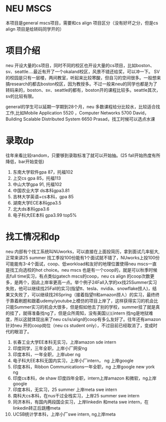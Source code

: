 # NEU MSCS
本项目是general mscs项目，需要和cs align 项目区分（没有好坏之分，但是cs align 项目是给转码同学开的）
# 项目介绍
neu 开设大量的cs项目，同时不同的校区也开设大量的cs项目，比如boston、sv、seattle....最近有开了一个okaland校区，风景不错还给奖，可以冲一下。
SV的校园是只有一层楼，两间教室，听起来比较寒酸，但自习的空间很多。一般想来搞research的都去boston校区，因为教授多。不过一般来neu的同学也都是为了转码来的，boston、sv、seattle的都有，boston开的课程比较多。seattle其次，sv的比较有限。

general的学生可以延期一学期到28个月，neu 多数课程给分比较水，比较适合找工作,比如Mobile Application 5520 ，Computer Networks 5700 David，Building Scalable Distributed System 6650 Prasad，找工时候可以选点水课


# 录取dp
往年来看比较random，只要够到录取标准了就可以开始抽。(25 fall开始热度有所降低，bar开始变低)
1. 东南大学软件gpa 87，托福102
2. 上交cs gpa 85，托福113
3. 中山大学gpa 91, 托福102
4. 中国农业大学 ds本科gpa3.81
5. 吉林大学英语+cs本科，gpa 85
6. 湖南大学ECE本科gpa3.5
7. 北大ds本科gpa3.6
8. 电子科大EE本科 gpa3.99 top5%
# 找工情况和dp

neu 内部有个找工系统叫NUworks，可以直接在上面投简历，拿到面试几率挺大, 正常来讲25 summer 找工季投100份能有1个面试就不错了，NUworks上投100份可能能有3-4个面试，coop、低workload和友好的地理位置使得neu mscs一直是找工向选校的hot choice。neu mscs 也是有一个coop的，就是可以秋季时候去full time实习，有点类似gatech mscs的coop，neu cs align 的coop次数更多，是两个，因此上岸率更高一点。举个例子24Fall入学的xx找25Summer实习失败，他可以继续找25Fall的实习(指望tt、tesla、nvidia、snowflake捞人)，结果又失败了，可以继续找26Spring（接着指望tt和amazon捞人）的实习，最终终于靠着刷题和跟着udemy/youtube上模仿的项目上岸了，这样获得实习的机会比只能Summer实习的机会大很多，但是假如他去了别的学校，summer挂了就是真的挂了，就得准备找ng了，但是众所周知，没有美国🇺🇸intern 找ng是地狱难度，所以这就体现出来了neu cs/is/align的coop有多么友好了。往年还有amazon针对neu 开的coop岗位（neu cs student only），不过目前已经取消了，变成时代的眼泪了。

1. 长春工业大学EE本科无实习，上岸amazon sde intern
2. 印度同学，三年全职，上岸小厂网安ng
3. 印度本科，一年全职，上岸uber ng
4. 电子科大EE本科无国内实习，上岸小厂intern， ng 上岸google
5. 印度本科，Ribbon Communications一年全职，ng 上岸google new york ng
6. 印度cs本科，de shaw 印度四年全职，intern上岸amazon 和微软，ng上岸google
7. 印度本科，无实习，25 summer 上岸meta swe intern
8. 南科大cs本科，在nus干过全栈实习，上岸25 summer swe intern
9. 同济本科，有国内两段国企实习，上岸linkedin 和meta swe intern，在linkedin转正后跳槽meta
10. UCSB统计学本科，上岸小厂swe intern, ng上岸meta 
